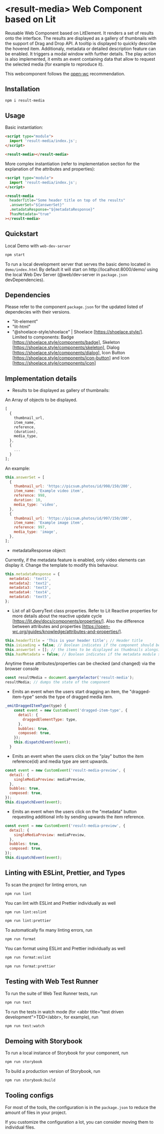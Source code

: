 # \<result-media> Web Component based on Lit

Reusable Web Component based on LitElement. It renders a set of results onto the interface. The results are displayed as a gallery of thumbnails with the support of Drag and Drop API. A tooltip is displayed to quickly describe the hovered item. Additionaly, metadata or detailed description feature can be enabled. It triggers a modal window with further details. The play action is also implemented, it emits an event containing data that allow to request the selected media (for example to reproduce it).

This webcomponent follows the [open-wc](https://github.com/open-wc/open-wc) recommendation.

## Installation

```bash
npm i result-media
```

## Usage

Basic instantiation:

```html
<script type="module">
  import 'result-media/index.js';
</script>

<result-media></result-media>
```

More complex instantiation (refer to implementation section for the explanation of the attributes and properties):

```html
<script type="module">
  import 'result-media/index.js';
</script>

<result-media
  headerTitle="Some header title on top of the results"
  .answerSet="${answerSet}"
  .metadataResponse="${metadataResponse}"
  ?hasMetadata="true"
></result-media>
```

## Quickstart

Local Demo with `web-dev-server`

```bash
npm start
```

To run a local development server that serves the basic demo located in `demo/index.html`
By default it will start on http://localhost:8000/demo/ using the local Web Dev Server (@web/dev-server in `package.json` devDependencies).

## Dependencies

Please refer to the component `package.json` for the updated listed of dependecies with their versions.

- "lit-element"
- "lit-html"
- "@shoelace-style/shoelace" | Shoelace [https://shoelace.style/]. Limited to components: Badge [https://shoelace.style/components/badge], Skeleton [https://shoelace.style/components/skeleton], Dialog [https://shoelace.style/components/dialog], Icon Button [https://shoelace.style/components/icon-button] and Icon [https://shoelace.style/components/icon]

## Implementation details

- Results to be displayed as gallery of thumbnails:

An Array of objects to be displayed.

```javascript
[
  {
    thumbnail_url,
    item_name,
    reference,
    (duration),
    media_type,
  },
  {
	...
  }
];
```

An example:

```javascript
this.answerSet = [
  {
    thumbnail_url: 'https://picsum.photos/id/998/150/200',
    item_name: 'Example video item',
    reference: 998,
    duration: 10,
    media_type: 'video',
  },
  {
    thumbnail_url: 'https://picsum.photos/id/997/150/200',
    item_name: 'Example image item',
    reference: 997,
    media_type: 'image',
  },
];
```

- metadataResponse object:

Currently, if the metadata feature is enabled, only video elements can display it. Change the template to modify this behaviour.

```javascript
this.metadataResponse = {
  metadata1: 'text1',
  metadata2: 'text2',
  metadata3: 'text3',
  metadata4: 'text4',
  metadata5: 'text5',
};
```

- List of all QueryText class properties. Refer to Lit Reactive properties for more details about the reactive update cycle [https://lit.dev/docs/components/properties/]. Also the difference between attributes and properties [https://open-wc.org/guides/knowledge/attributes-and-properties/].

```javascript
this.headerTitle = 'This is your header title'; // Header title
this.isLoading = false; // Boolean indicates if the component should be displayed in loading state (display a number of skeleton elements instead of thumbnails)
this.answerSet = []; // the items to be displayed as thumbnails alongside with some data describing them
this.hasMetadata = false; // Boolean indicates if the metadata module should be enabled for the whole component
```

Anytime these attributes/properties can be checked (and changed) via the browser console

```javascript
const resultMedia = document.querySelector('result-media');
resultMedia; // dumps the state of the component
```

- Emits an event when the users start dragging an item, the "dragged-item-type" sends the type of dragged media item.

```javascript
_emitDraggedItemType(type) {
    const event = new CustomEvent('dragged-item-type', {
      detail: {
        draggedElementType: type,
      },
      bubbles: true,
      composed: true,
    });
    this.dispatchEvent(event);
  }
```

- Emits an event when the users click on the "play" button the item reference(id) and media type are sent upwards.

```javascript
const event = new CustomEvent('result-media-preview', {
  detail: {
    singleMediaPreview: mediaPreview,
  },
  bubbles: true,
  composed: true,
});
this.dispatchEvent(event);
```

- Emits an event when the users click on the "metadata" button requesting additional info by sending upwards the item reference.

```javascript
const event = new CustomEvent('result-media-preview', {
  detail: {
    singleMediaPreview: mediaPreview,
  },
  bubbles: true,
  composed: true,
});
this.dispatchEvent(event);
```

## Linting with ESLint, Prettier, and Types

To scan the project for linting errors, run

```bash
npm run lint
```

You can lint with ESLint and Prettier individually as well

```bash
npm run lint:eslint
```

```bash
npm run lint:prettier
```

To automatically fix many linting errors, run

```bash
npm run format
```

You can format using ESLint and Prettier individually as well

```bash
npm run format:eslint
```

```bash
npm run format:prettier
```

## Testing with Web Test Runner

To run the suite of Web Test Runner tests, run

```bash
npm run test
```

To run the tests in watch mode (for &lt;abbr title=&#34;test driven development&#34;&gt;TDD&lt;/abbr&gt;, for example), run

```bash
npm run test:watch
```

## Demoing with Storybook

To run a local instance of Storybook for your component, run

```bash
npm run storybook
```

To build a production version of Storybook, run

```bash
npm run storybook:build
```

## Tooling configs

For most of the tools, the configuration is in the `package.json` to reduce the amount of files in your project.

If you customize the configuration a lot, you can consider moving them to individual files.
